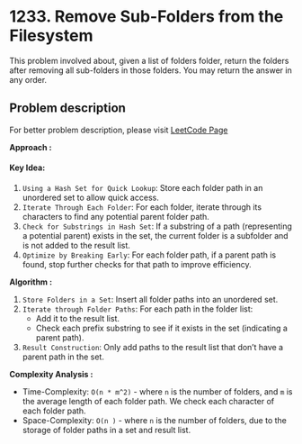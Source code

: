 # 1233. Remove Sub-Folders from the Filesystem

This problem involved about, given a list of folders folder, return the folders after removing all sub-folders in those folders. You may return the answer in any order.

## Problem description

For better problem description, please visit [LeetCode Page](https://leetcode.com/problems/remove-sub-folders-from-the-filesystem/description/)

**Approach :**<br/>

#### Key Idea:

1. `Using a Hash Set for Quick Lookup`: Store each folder path in an unordered set to allow quick access.
2. `Iterate Through Each Folder`: For each folder, iterate through its characters to find any potential parent folder path.
3. `Check for Substrings in Hash Set`: If a substring of a path (representing a potential parent) exists in the set, the current folder is a subfolder and is not added to the result list.
4. `Optimize by Breaking Early`: For each folder path, if a parent path is found, stop further checks for that path to improve efficiency.

**Algorithm :**<br/>

1. `Store Folders in a Set`: Insert all folder paths into an unordered set.
2. `Iterate through Folder Paths`: For each path in the folder list:
    - Add it to the result list.
    - Check each prefix substring to see if it exists in the set (indicating a parent path).
3. `Result Construction`: Only add paths to the result list that don’t have a parent path in the set.

**Complexity Analysis :**<br/>

-   Time-Complexity: `O(n * m^2)` - where `n` is the number of folders, and `m` is the average length of each folder path. We check each character of each folder path.
-   Space-Complexity: `O(n )` - where `n` is the number of folders, due to the storage of folder paths in a set and result list.
